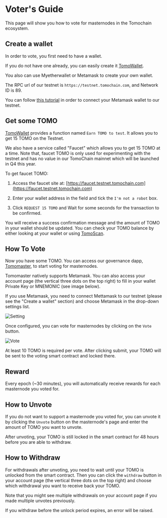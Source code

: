 # Voter's Guide

This page will show you how to vote for masternodes in the Tomochain ecosystem.

## Create a wallet

In order to vote, you first need to have a wallet.

If you do not have one already, you can easily create it [TomoWallet](https://wallet.testnet.tomochain.com).

You also can use Myetherwallet or Metamask to create your own wallet. 

The RPC url of our testnet is `https://testnet.tomochain.com`, and Network ID is 89.

You can follow [this tutorial](https://medium.com/tomochain/tomo-guideline-how-to-connect-metamask-wallet-to-tomochain-f25053361ef) in order to connect your Metamask wallet to our testnet.

## Get some TOMO
[TomoWallet](https://wallet.testnet.tomochain.com) provides a function named `Earn TOMO to test`. It allows you to get 15 TOMO on the Testnet.

We also have a service called "Faucet" which allows you to get 15 TOMO at a time. Note that, faucet TOMO is only used for experimenting with the testnet and has no value in our TomoChain mainnet which will be launched in Q4 this year. 

To get faucet TOMO:
1. Access the faucet site at: [https://faucet.testnet.tomochain.com](https://faucet.testnet.tomochain.com)

2. Enter your wallet address in the field and tick the `I'm not a robot` box.

3. Click `REQUEST 15 TOMO` and Wait for some seconds for the transaction to be confirmed.

You will receive a success confirmation message and the amount of TOMO in your wallet should be updated. You can check your TOMO balance by either looking at your wallet or using [TomoScan](https://scan.testnet.tomochain.com).

## How To Vote

Now you have some TOMO. You can access our governance dapp, [Tomomaster](https://master.testnet.tomochain.com/), to start voting for masternodes.


Tomomaster natively supports Metamask. You can also access your account page (the vertical three dots on the top right) to fill in your wallet Private Key or MNEMONIC (see image below).

If you use Metamask, you need to connect Mettamask to our testnet (please see the "Create a wallet" section) and choose Metamask in the drop-down settings list.


![Setting](/figures/settingpage.jpg)

Once configured, you can vote for masternodes by clicking on the `Vote` button.


![Vote](/figures/vote.jpg)

At least 10 TOMO is required per vote. After clicking submit, your TOMO will be sent to the voting smart contract and locked there.

## Reward
Every epoch (~30 minutes), you will automatically receive rewards for each masternode you voted for.

## How to Unvote

If you do not want to support a masternode you voted for, you can unvote it by clicking the `Unvote` button on the masternode's page and enter the amount of TOMO you want to unvote. 

After unvoting, your TOMO is still locked in the smart contract for 48 hours before you are able to withdraw.

## How to Withdraw

For withdrawals after unvoting, you need to wait until your TOMO is unlocked from the smart contract. Then you can click the `withdraw` button in your account page (the vertical three dots on the top right) and choose which withdrawal you want to receive back your TOMO. 

Note that you might see multiple withdrawals on your account page if you made multiple unvotes previously. 

If you withdraw before the unlock period expires, an error will be raised.





